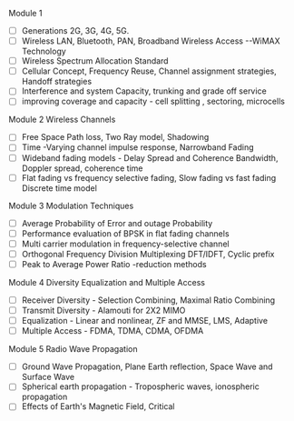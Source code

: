 
Module 1
- [ ] Generations 2G, 3G, 4G, 5G.
- [ ] Wireless LAN, Bluetooth, PAN, Broadband Wireless Access --WiMAX Technology
- [ ] Wireless Spectrum Allocation Standard
- [ ] Cellular Concept, Frequency Reuse, Channel assignment strategies, Handoff strategies
- [ ] Interference and system Capacity, trunking and grade off service
- [ ] improving coverage and capacity - cell splitting , sectoring, microcells

Module 2 Wireless Channels
- [ ] Free Space Path loss, Two Ray model, Shadowing
- [ ] Time -Varying channel impulse response, Narrowband Fading
- [ ] Wideband fading models - Delay Spread and Coherence Bandwidth, Doppler spread, coherence time
- [ ] Flat fading vs frequency selective fading, Slow fading vs fast fading Discrete time model

Module 3 Modulation Techniques
- [ ] Average Probability of Error and outage Probability
- [ ] Performance evaluation of BPSK in flat fading channels
- [ ] Multi carrier modulation in frequency-selective channel
- [ ] Orthogonal Frequency Division Multiplexing DFT/IDFT, Cyclic prefix
- [ ] Peak to Average Power Ratio -reduction methods

Module 4 Diversity Equalization and Multiple Access
- [ ] Receiver Diversity - Selection Combining, Maximal Ratio Combining
- [ ] Transmit Diversity - Alamouti for 2X2 MIMO
- [ ] Equalization - Linear and nonlinear, ZF and MMSE, LMS, Adaptive
- [ ] Multiple Access - FDMA, TDMA, CDMA, OFDMA

Module 5 Radio Wave Propagation
- [ ] Ground Wave Propagation, Plane Earth reflection, Space Wave and Surface Wave
- [ ] Spherical earth propagation - Tropospheric waves, ionospheric propagation
- [ ] Effects of Earth's Magnetic Field, Critical